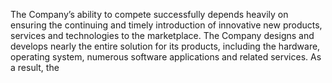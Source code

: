 The Company’s ability to compete successfully depends heavily on ensuring the continuing and timely introduction of innovative
new products, services and technologies to the marketplace. The Company designs and develops nearly the entire solution for
its  products,  including  the  hardware,  operating  system,  numerous  software  applications  and  related  services.  As  a  result,  the